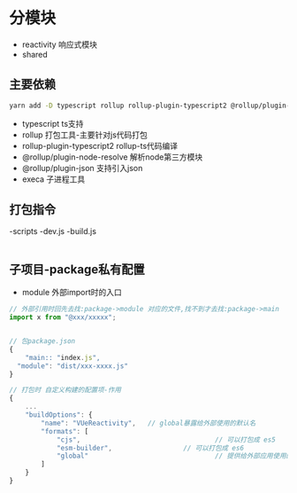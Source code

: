 # 分模块
- reactivity 响应式模块
- shared     

## 主要依赖
```bash
yarn add -D typescript rollup rollup-plugin-typescript2 @rollup/plugin-node-resolve @rollup/plugin-json execa
```
- typescript                    ts支持                  
- rollup                        打包工具-主要针对js代码打包
- rollup-plugin-typescript2     rollup-ts代码编译
- @rollup/plugin-node-resolve   解析node第三方模块
- @rollup/plugin-json           支持引入json
- execa                         子进程工具




## 打包指令
-scripts
	-dev.js
	-build.js
```javascript

```



## 子项目-package私有配置
- module  外部import时的入口
```typescript
// 外部引用时回先去找:package->module 对应的文件,找不到才去找:package->main
import x from "@xxx/xxxxx";


// 包package.json
{
	"main:: "index.js",
  "module": "dist/xxx-xxxx.js"
}

// 打包时 自定义构建的配置项-作用
{
	...
	"buildOptions": {
		"name": "VUeReactivity",   // global暴露给外部使用的默认名
		"formats": [
			"cjs",									// 可以打包成 es5
			"esm-builder",					// 可以打包成 es6
			"global"								// 提供给外部应用使用的包
		]
	}
}
```



